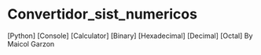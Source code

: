 # Convertidor_sist_numericos
[Python] [Console] [Calculator] [Binary] [Hexadecimal] [Decimal] [Octal]
By Maicol Garzon 
